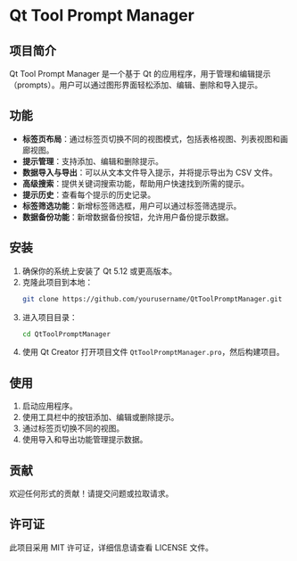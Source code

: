 # Qt Tool Prompt Manager

## 项目简介
Qt Tool Prompt Manager 是一个基于 Qt 的应用程序，用于管理和编辑提示（prompts）。用户可以通过图形界面轻松添加、编辑、删除和导入提示。

## 功能
- **标签页布局**：通过标签页切换不同的视图模式，包括表格视图、列表视图和画廊视图。
- **提示管理**：支持添加、编辑和删除提示。
- **数据导入与导出**：可以从文本文件导入提示，并将提示导出为 CSV 文件。
- **高级搜索**：提供关键词搜索功能，帮助用户快速找到所需的提示。
- **提示历史**：查看每个提示的历史记录。
- **标签筛选功能**：新增标签筛选框，用户可以通过标签筛选提示。
- **数据备份功能**：新增数据备份按钮，允许用户备份提示数据。

## 安装
1. 确保你的系统上安装了 Qt 5.12 或更高版本。
2. 克隆此项目到本地：
   ```bash
   git clone https://github.com/yourusername/QtToolPromptManager.git
   ```
3. 进入项目目录：
   ```bash
   cd QtToolPromptManager
   ```
4. 使用 Qt Creator 打开项目文件 `QtToolPromptManager.pro`，然后构建项目。

## 使用
1. 启动应用程序。
2. 使用工具栏中的按钮添加、编辑或删除提示。
3. 通过标签页切换不同的视图。
4. 使用导入和导出功能管理提示数据。

## 贡献
欢迎任何形式的贡献！请提交问题或拉取请求。

## 许可证
此项目采用 MIT 许可证，详细信息请查看 LICENSE 文件。 
